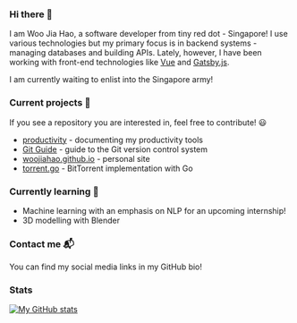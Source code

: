 ### Hi there 👋

I am Woo Jia Hao, a software developer from tiny red dot - Singapore! I use various technologies but my primary focus is in backend systems - managing databases and building APIs. Lately, however, I have been working with front-end technologies like [Vue](https://github.com/woojiahao/productivity) and [Gatsby.js](https://github.com/woojiahao/woojiahao.github.io).

I am currently waiting to enlist into the Singapore army!

### Current projects 🔭

If you see a repository you are interested in, feel free to contribute! 😃

- [productivity](https://github.com/woojiahao/productivity) - documenting my productivity tools
- [Git Guide](https://github.com/woojiahao/git-guide) - guide to the Git version control system
- [woojiahao.github.io](https://woojiahao.github.io) - personal site
- [torrent.go](https://github.io/torrent.go) - BitTorrent implementation with Go

### Currently learning 🌱

- Machine learning with an emphasis on NLP for an upcoming internship!
- 3D modelling with Blender <!-- Add link to project previews -->

### Contact me 📬

You can find my social media links in my GitHub bio!

### Stats

[![My GitHub stats](https://github-readme-stats.vercel.app/api?username=woojiahao&show_icons=true&theme=onedark)](https://woojiahao.github.io/)
